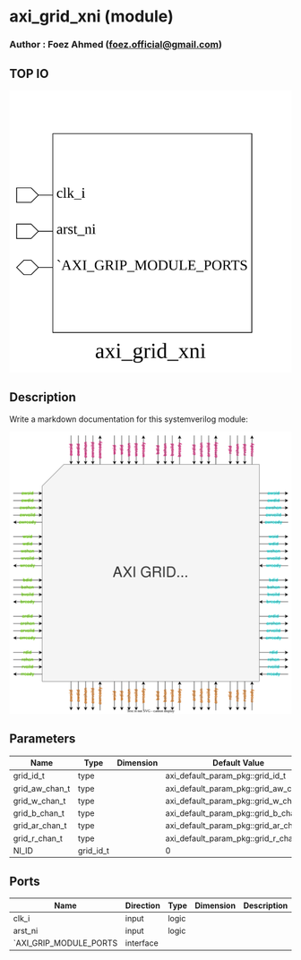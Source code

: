 # axi_grid_xni (module)

### Author : Foez Ahmed (foez.official@gmail.com)

## TOP IO
<img src="./axi_grid_xni_top.svg">

## Description

Write a markdown documentation for this systemverilog module:

<img src="./axi_grid_xni_des.svg">

## Parameters
|Name|Type|Dimension|Default Value|Description|
|-|-|-|-|-|
|grid_id_t|type||axi_default_param_pkg::grid_id_t||
|grid_aw_chan_t|type||axi_default_param_pkg::grid_aw_chan_t||
|grid_w_chan_t|type||axi_default_param_pkg::grid_w_chan_t||
|grid_b_chan_t|type||axi_default_param_pkg::grid_b_chan_t||
|grid_ar_chan_t|type||axi_default_param_pkg::grid_ar_chan_t||
|grid_r_chan_t|type||axi_default_param_pkg::grid_r_chan_t||
|NI_ID|grid_id_t||0||

## Ports
|Name|Direction|Type|Dimension|Description|
|-|-|-|-|-|
|clk_i|input|logic|||
|arst_ni|input|logic|||
|`AXI_GRIP_MODULE_PORTS|interface||||
